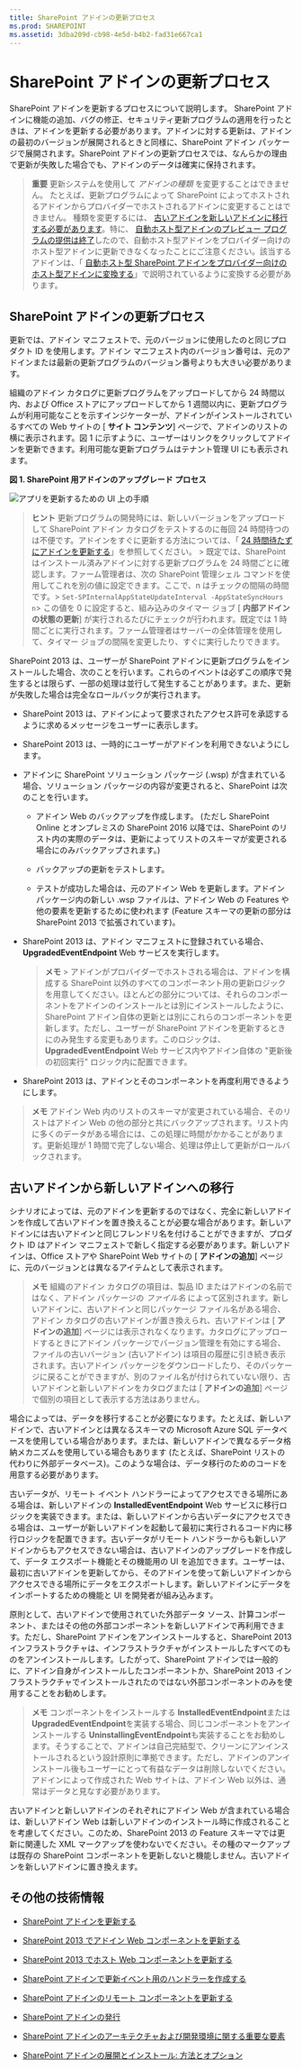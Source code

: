 ```yaml
---
title: SharePoint アドインの更新プロセス
ms.prod: SHAREPOINT
ms.assetid: 3dba209d-cb98-4e5d-b4b2-fad31e667ca1
---
```



# SharePoint アドインの更新プロセス
SharePoint アドインを更新するプロセスについて説明します。
SharePoint アドインに機能の追加、バグの修正、セキュリティ更新プログラムの適用を行ったときは、アドインを更新する必要があります。アドインに対する更新は、アドインの最初のバージョンが展開されるときと同様に、SharePoint アドイン パッケージで展開されます。SharePoint アドインの更新プロセスでは、なんらかの理由で更新が失敗した場合でも、アドインのデータは確実に保持されます。





> **重要**
> 更新システムを使用して *アドインの種類*  を変更することはできません。 たとえば、更新プログラムによって SharePoint によってホストされるアドインからプロバイダーでホストされるアドインに変更することはできません。 種類を変更するには、 [古いアドインを新しいアドインに移行する必要があります](#Major)。特に、 [自動ホスト型アドインのプレビュー プログラムの提供は終了](http://blogs.office.com/2014/05/16/update-on-autohosted-apps-preview-program/)したので、自動ホスト型アドインをプロバイダー向けのホスト型アドインに更新できなくなったことにご注意ください。該当するアドインは、「 [自動ホスト型 SharePoint アドインをプロバイダー向けのホスト型アドインに変換する](convert-an-autohosted-sharepoint-add-in-to-a-provider-hosted-add-in.md)」で説明されているように変換する必要があります。 





## SharePoint アドインの更新プロセス
<a name="Minor"> </a>

更新では、アドイン マニフェストで、元のバージョンに使用したのと同じプロダクト ID を使用します。アドイン マニフェスト内のバージョン番号は、元のアドインまたは最新の更新プログラムのバージョン番号よりも大きい必要があります。



組織のアドイン カタログに更新プログラムをアップロードしてから 24 時間以内、および Office ストアにアップロードしてから 1 週間以内に、更新プログラムが利用可能なことを示すインジケーターが、アドインがインストールされているすべての Web サイトの [ **サイト コンテンツ**] ページで、アドインのリストの横に表示されます。図 1 に示すように、ユーザーはリンクをクリックしてアドインを更新できます。利用可能な更新プログラムはテナント管理 UI にも表示されます。




**図 1. SharePoint 用アドインのアップグレード プロセス**








![アプリを更新するための UI 上の手順](images/UpdatingApp_AppTileUpdateNotice.png)





> **ヒント**
>  更新プログラムの開発時には、新しいバージョンをアップロードして SharePoint アドイン カタログをテストするのに毎回 24 時間待つのは不便です。アドインをすぐに更新する方法については、「 [24 時間待たずにアドインを更新する](update-sharepoint-add-ins.md#ImmediateUpdateNotice)」を参照してください。 >  既定では、SharePoint はインストール済みアドインに対する更新プログラムを 24 時間ごとに確認します。ファーム管理者は、次の SharePoint 管理シェル コマンドを使用してこれを別の値に設定できます。ここで、n はチェックの間隔の時間です。>  `Set-SPInternalAppStateUpdateInterval -AppStateSyncHours n`>  この値を 0 に設定すると、組み込みのタイマー ジョブ [ **内部アドインの状態の更新**] が実行されるたびにチェックが行われます。既定では 1 時間ごとに実行されます。ファーム管理者はサーバーの全体管理を使用して、タイマー ジョブの間隔を変更したり、すぐに実行したりできます。 




SharePoint 2013 は、ユーザーが SharePoint アドインに更新プログラムをインストールした場合、次のことを行います。これらのイベントは必ずこの順序で発生するとは限らず、一部の処理は並行して発生することがあります。また、更新が失敗した場合は完全なロールバックが実行されます。




- SharePoint 2013 は、アドインによって要求されたアクセス許可を承認するように求めるメッセージをユーザーに表示します。


- SharePoint 2013 は、一時的にユーザーがアドインを利用できないようにします。


- アドインに SharePoint ソリューション パッケージ (.wsp) が含まれている場合、ソリューション パッケージの内容が変更されると、SharePoint は次のことを行います。

  - アドイン Web のバックアップを作成します。 (ただし SharePoint Online とオンプレミスの SharePoint 2016 以降では、SharePoint のリスト内の実際のデータは、更新によってリストのスキーマが変更される場合にのみバックアップされます。)


  - バックアップの更新をテストします。


  - テストが成功した場合は、元のアドイン Web を更新します。アドイン パッケージ内の新しい .wsp ファイルは、アドイン Web の Features や他の要素を更新するために使われます (Feature スキーマの更新の部分は SharePoint 2013 で拡張されています)。


- SharePoint 2013 は、アドイン マニフェストに登録されている場合、 **UpgradedEventEndpoint** Web サービスを実行します。

    > **メモ**
      > アドインがプロバイダーでホストされる場合は、アドインを構成する SharePoint 以外のすべてのコンポーネント用の更新ロジックを用意してください。ほとんどの部分については、それらのコンポーネントをアドインのインストールとは別にインストールしたように、SharePoint アドイン自体の更新とは別にこれらのコンポーネントを更新します。ただし、ユーザーが SharePoint アドインを更新するときにのみ発生する変更もあります。このロジックは、 **UpgradedEventEndpoint** Web サービス内やアドイン自体の "更新後の初回実行" ロジック内に配置できます。
- SharePoint 2013 は、アドインとそのコンポーネントを再度利用できるようにします。




> **メモ**
> アドイン Web 内のリストのスキーマが変更されている場合、そのリストはアドイン Web の他の部分と共にバックアップされます。リスト内に多くのデータがある場合には、この処理に時間がかかることがあります。更新処理が 1 時間で完了しない場合、処理は停止して更新がロールバックされます。 





## 古いアドインから新しいアドインへの移行
<a name="Major"> </a>

シナリオによっては、元のアドインを更新するのではなく、完全に新しいアドインを作成して古いアドインを置き換えることが必要な場合があります。新しいアドインには古いアドインと同じフレンドリ名を付けることができますが、プロダクト ID はアドイン マニフェストで新しく指定する必要があります。新しいアドインは、Office ストアや SharePoint Web サイトの [ **アドインの追加**] ページに、元のバージョンとは異なるアイテムとして表示されます。




> **メモ**
> 組織のアドイン カタログの項目は、製品 ID またはアドインの名前ではなく、アドイン パッケージの *ファイル名*  によって区別されます。新しいアドインに、古いアドインと同じパッケージ ファイル名がある場合、アドイン カタログの古いアドインが置き換えられ、古いアドインは [ **アドインの追加**] ページには表示されなくなります。カタログにアップロードするときにアドイン パッケージでバージョン管理を有効にする場合、ファイルの古いバージョン (古いアドイン) は項目の履歴に引き続き表示されます。古いアドイン パッケージをダウンロードしたり、そのパッケージに戻ることができますが、別のファイル名が付けられていない限り、古いアドインと新しいアドインをカタログまたは [ **アドインの追加**] ページで個別の項目として表示する方法はありません。 




場合によっては、データを移行することが必要になります。たとえば、新しいアドインで、古いアドインとは異なるスキーマの Microsoft Azure SQL データベースを使用している場合があります。または、新しいアドインで異なるデータ格納メカニズムを使用している場合もあります (たとえば、SharePoint リストの代わりに外部データベース)。このような場合は、データ移行のためのコードを用意する必要があります。



古いデータが、リモート イベント ハンドラーによってアクセスできる場所にある場合は、新しいアドインの **InstalledEventEndpoint** Web サービスに移行ロジックを実装できます。または、新しいアドインから古いデータにアクセスできる場合は、ユーザーが新しいアドインを起動して最初に実行されるコード内に移行ロジックを配置できます。古いデータがリモート ハンドラーからも新しいアドインからもアクセスできない場合は、古いアドインのアップグレードを作成して、データ エクスポート機能とその機能用の UI を追加できます。ユーザーは、最初に古いアドインを更新してから、そのアドインを使って新しいアドインからアクセスできる場所にデータをエクスポートします。新しいアドインにデータをインポートするための機能と UI を開発者が組み込みます。



原則として、古いアドインで使用されていた外部データ ソース、計算コンポーネント、またはその他の外部コンポーネントを新しいアドインで再利用できます。ただし、SharePoint アドインをアンインストールすると、SharePoint 2013 インフラストラクチャは、インフラストラクチャがインストールしたすべてのものをアンインストールします。したがって、SharePoint アドインでは一般的に、アドイン自身がインストールしたコンポーネントか、SharePoint 2013 インフラストラクチャでインストールされたのではない外部コンポーネントのみを使用することをお勧めします。




> **メモ**
> コンポーネントをインストールする **InstalledEventEndpoint**または **UpgradedEventEndpoint**を実装する場合、同じコンポーネントをアンインストールする **UninstallingEventEndpoint**も実装することをお勧めします。そうすることで、アドインは自己完結型で、クリーンにアンインストールされるという設計原則に準拠できます。ただし、アドインのアンインストール後もユーザーにとって有益なデータは削除しないでください。アドインによって作成された Web サイトは、アドイン Web 以外は、通常はデータと見なす必要があります。 




古いアドインと新しいアドインのそれぞれにアドイン Web が含まれている場合は、新しいアドイン Web は新しいアドインのインストール時に作成されることを考慮してください。このため、SharePoint 2013 の Feature スキーマでは更新に関連した XML マークアップを使わないでください。その種のマークアップは既存の SharePoint コンポーネントを更新しないと機能しません。古いアドインを新しいアドインに置き換えます。




## その他の技術情報
<a name="SP15appupgrade_addlresources"> </a>


-  [SharePoint アドインを更新する](update-sharepoint-add-ins.md)


-  [SharePoint 2013 でアドイン Web コンポーネントを更新する](update-add-in-web-components-in-sharepoint-2013.md)


-  [SharePoint 2013 でホスト Web コンポーネントを更新する](update-host-web-components-in-sharepoint-2013.md)


-  [SharePoint アドインで更新イベント用のハンドラーを作成する](create-a-handler-for-the-update-event-in-sharepoint-add-ins.md)


-  [SharePoint アドインのリモート コンポーネントを更新する](update-remote-components-in-sharepoint-add-ins.md)


-  [SharePoint アドインの発行](publish-sharepoint-add-ins.md)


-  [SharePoint アドインのアーキテクチャおよび開発環境に関する重要な要素](important-aspects-of-the-sharepoint-add-in-architecture-and-development-landscap.md)


-  [SharePoint アドインの展開とインストール: 方法とオプション](deploying-and-installing-sharepoint-add-ins-methods-and-options.md)



